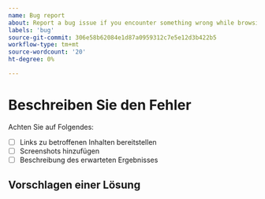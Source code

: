 ```yaml
---
name: Bug report
about: Report a bug issue if you encounter something wrong while browsing our documentation
labels: 'bug'
source-git-commit: 306e58b62084e1d87a0959312c7e5e12d3b422b5
workflow-type: tm+mt
source-wordcount: '20'
ht-degree: 0%

---
```



# Beschreiben Sie den Fehler

<!-- (REQUIRED) What is the issue? Describe your experience with the current behavior. Provide as much detail and resources as you can. -->

Achten Sie auf Folgendes:

- [ ] Links zu betroffenen Inhalten bereitstellen
- [ ] Screenshots hinzufügen
- [ ] Beschreibung des erwarteten Ergebnisses

## Vorschlagen einer Lösung

<!-- (OPTIONAL) Describe your solution for this issue. -->

<!-- Thank you for taking the time to report the issue. -->
